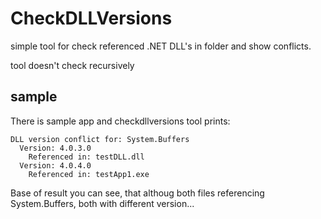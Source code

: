 # CheckDLLVersions

simple tool for check referenced .NET DLL's in folder and show conflicts.

tool doesn't check recursively

## sample

There is sample app and checkdllversions tool prints:
```
DLL version conflict for: System.Buffers
  Version: 4.0.3.0
    Referenced in: testDLL.dll
  Version: 4.0.4.0
    Referenced in: testApp1.exe
```

Base of result you can see, that althoug both files referencing System.Buffers, both with different version...
